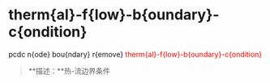 # therm{al}-f{low}-b{oundary}-c{ondition}
pcdc n{ode} bou{ndary} r{emove} <span style='color: red;'>therm{al}-f{low}-b{oundary}-c{ondition}</span>
> **描述：**热-流边界条件

